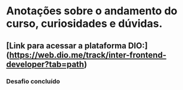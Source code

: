 # Anotações sobre o andamento do curso, curiosidades e dúvidas.

## [Link para acessar a plataforma DIO:] (https://web.dio.me/track/inter-frontend-developer?tab=path)

### Desafio concluído